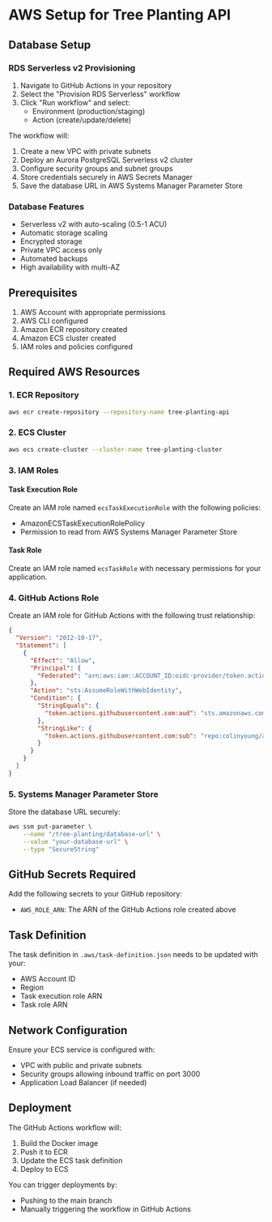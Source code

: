 # AWS Setup for Tree Planting API

## Database Setup

### RDS Serverless v2 Provisioning

1. Navigate to GitHub Actions in your repository
2. Select the "Provision RDS Serverless" workflow
3. Click "Run workflow" and select:
   - Environment (production/staging)
   - Action (create/update/delete)

The workflow will:

1. Create a new VPC with private subnets
2. Deploy an Aurora PostgreSQL Serverless v2 cluster
3. Configure security groups and subnet groups
4. Store credentials securely in AWS Secrets Manager
5. Save the database URL in AWS Systems Manager Parameter Store

### Database Features

- Serverless v2 with auto-scaling (0.5-1 ACU)
- Automatic storage scaling
- Encrypted storage
- Private VPC access only
- Automated backups
- High availability with multi-AZ

## Prerequisites

1. AWS Account with appropriate permissions
2. AWS CLI configured
3. Amazon ECR repository created
4. Amazon ECS cluster created
5. IAM roles and policies configured

## Required AWS Resources

### 1. ECR Repository

```bash
aws ecr create-repository --repository-name tree-planting-api
```

### 2. ECS Cluster

```bash
aws ecs create-cluster --cluster-name tree-planting-cluster
```

### 3. IAM Roles

#### Task Execution Role

Create an IAM role named `ecsTaskExecutionRole` with the following policies:

- AmazonECSTaskExecutionRolePolicy
- Permission to read from AWS Systems Manager Parameter Store

#### Task Role

Create an IAM role named `ecsTaskRole` with necessary permissions for your application.

### 4. GitHub Actions Role

Create an IAM role for GitHub Actions with the following trust relationship:

```json
{
  "Version": "2012-10-17",
  "Statement": [
    {
      "Effect": "Allow",
      "Principal": {
        "Federated": "arn:aws:iam::ACCOUNT_ID:oidc-provider/token.actions.githubusercontent.com"
      },
      "Action": "sts:AssumeRoleWithWebIdentity",
      "Condition": {
        "StringEquals": {
          "token.actions.githubusercontent.com:aud": "sts.amazonaws.com"
        },
        "StringLike": {
          "token.actions.githubusercontent.com:sub": "repo:colinyoung/appleseed:*"
        }
      }
    }
  ]
}
```

### 5. Systems Manager Parameter Store

Store the database URL securely:

```bash
aws ssm put-parameter \
    --name "/tree-planting/database-url" \
    --value "your-database-url" \
    --type "SecureString"
```

## GitHub Secrets Required

Add the following secrets to your GitHub repository:

- `AWS_ROLE_ARN`: The ARN of the GitHub Actions role created above

## Task Definition

The task definition in `.aws/task-definition.json` needs to be updated with your:

- AWS Account ID
- Region
- Task execution role ARN
- Task role ARN

## Network Configuration

Ensure your ECS service is configured with:

- VPC with public and private subnets
- Security groups allowing inbound traffic on port 3000
- Application Load Balancer (if needed)

## Deployment

The GitHub Actions workflow will:

1. Build the Docker image
2. Push it to ECR
3. Update the ECS task definition
4. Deploy to ECS

You can trigger deployments by:

- Pushing to the main branch
- Manually triggering the workflow in GitHub Actions
